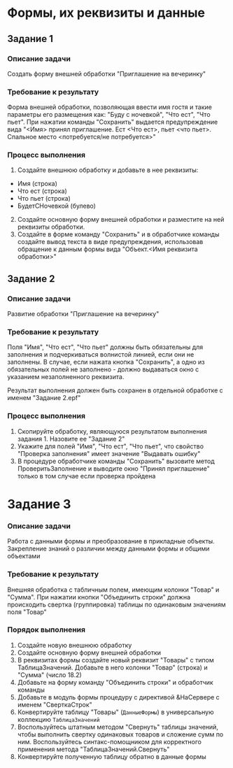 # Формы, их реквизиты и данные

## Задание 1

### Описание задачи

Создать форму внешней обработки "Приглашение на вечеринку"

### Требование к результату

Форма внешней обработки, позволяющая ввести имя гостя и такие параметры его размещения как: "Буду с ночевкой", "Что ест", "Что пьет". При нажатии команды "Сохранить" выдается предупреждение вида "<Имя> принял приглашение. Ест <Что ест>, пьет <что пьет>. Спальное место <потребуется/не потребуется>"

### Процесс выполнения

1. Создайте внешнюю обработку и добавьте в нее реквизиты:

* Имя (строка)
* Что ест (строка)
* Что пьет (строка)
* БудетСНочевкой (булево)

2. Создайте основную форму внешней обработки и разместите на ней реквизиты обработки.
3. Создайте в форме команду "Сохранить" и в обработчике команды создайте вывод текста в виде предупреждения, использовав обращение к данным формы вида "Объект.<Имя реквизита обработки>"

## Задание 2

### Описание задачи

Развитие обработки "Приглашение на вечеринку"

### Требование к результату

Поля "Имя", "Что ест", "Что пьет" должны быть обязательны для заполнения и подчеркиваться волнистой линией, если они не заполнены. В случае, если нажата кнопка "Сохранить", а одно из обязательных полей не заполнено - должно выдаваться окно с указанием незаполненного реквизита.

Результат выполнения должен быть сохранен в отдельной обработке с именем "Задание 2.epf"

### Процесс выполнения

1. Скопируйте обработку, являющуюся результатом выполнения задания 1. Назовите ее "Задание 2"
2. Укажите для полей "Имя", "Что ест", "Что пьет", что свойство "Проверка заполнения" имеет значение "Выдавать ошибку"
3. В процедуре обработчике команды "Сохранить" вызовите метод ПроверитьЗаполнение и выводите окно "Принял приглашение" только в том случае если проверка пройдена

# Задание 3

### Описание задачи

Работа с данными формы и преобразование в прикладные объекты. Закрепление знаний о различии между данными формы и общими объектами

### Требование к результату

Внешняя обработка с табличным полем, имеющим колонки "Товар" и "Сумма". При нажатии кнопки "Объединить строки" должна происходить свертка (группировка) таблицы по одинаковым значениям поля "Товар"

### Порядок выполнения

1. Создайте новую внешнюю обработку
2. Создайте основную форму внешней обработки
3. В реквизитах формы создайте новый реквизит "Товары" с типом ТаблицаЗначений. Добавьте в него колонки "Товар" (строка) и "Сумма" (число 18.2)
4. Добавьте на форму команду "Объединить строки" и обработчик команды
5. Добавьте в модуль формы процедуру с директивой &НаСервере с именем "СверткаСтрок"
6. Конвертируйте таблицу "Товары" (`ДанныеФормы`) в универсальную коллекцию `ТаблицаЗначений`
7. Воспользуйтесь штатным методом "Свернуть" таблицы значений, чтобы выполнить свертку одинаковых товаров и сложение сумм по ним. Воспользуйтесь синтакс-помощником для корректного применения метода "ТаблицаЗначений.Свернуть"
8. Конвертируйте полученную таблицу обратно в данные формы